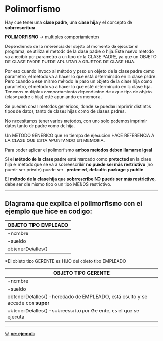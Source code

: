 # Polimorfismo

Hay que tener una **clase padre**, una **clase hija** y el concepto de **sobreescritura**.

**POLIMORFISMO** -> multiples comportamientos

Dependiendo de la referencia del objeto al momento de ejecutar el programa, se utiliza el metodo de la clase padre o hija. Este nuevo metodo va a recibir por parametro a  un tipo de la CLASE PADRE, ya que un OBJETO DE CLASE PADRE PUEDE APUNTAR A OBJETOS DE CLASE HIJA.

Por eso cuando invoco al método y paso un objeto de la clase padre como parametro, el metodo va a hacer lo que está determinado en la clase padre. Pero cuando a ese mismo método le paso un objeto de la clase hija como parametro, el metodo va a hacer lo que esté determinado en la clase hija. Tenemos multiples comportamiento dependiedno de a que tipo de objeto (clase padre o hija) esté apuntando en memoria.

Se pueden crear metodos genéricos, donde se puedan imprimir distintos tipos de datos, tanto de clases hijas como de clases padres.

No necesitamos tener varios metodos, con uno solo podemos imprimir datos tanto de padre como de hija. 

Un METODO GENERICO que en tiempo de ejecucion HACE REFERENCIA A LA CLASE QUE ESTA APUNTANDO EN MEMORIA.

Para poder aplicar el polimorfismo **ambos metodos deben llamarse igual**

Si el **método de la clase padre** está marcado como **protected** en la clase hija el metodo que se va a sobreescribir **no puede ser más restrictivo** (no puede ser private) puede ser : **protected**, **default**o **package** y **public**.

El **método de la clase hija que sobrrescribe NO puede ser más restrictivo**, debe ser dle mismo tipo o un tipo MENOS restrictivo.

---

## Diagrama que explica el polimorfismo con el ejemplo que hice en codigo:

| OBJETO TIPO EMPLEADO |
| -------------------- |
| -nombre |
| -sueldo |
| obtenerDetalles() |

*El objeto tipo GERENTE es HIJO del objeto tipo EMPLEADO

| OBJETO TIPO GERENTE |
| ------------------- |
| -nombre |
| -sueldo|
| obtenerDetalles() -heredado de EMPLEADO, está csulto y se accede con **super** |
| obtenerDetalles() -sobreescrito por Gerente, es el que se ejecuta |

---

:computer: [**ver ejemplo**](https://github.com/eugenia1984/Universidad-Java-Udemy/tree/main/nivel2_leccion1_polimorfismo/Sobreescritura)
